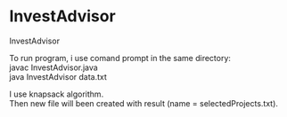# InvestAdvisor
InvestAdvisor

To run program, i use comand prompt in the same directory:        
javac InvestAdvisor.java                  
java InvestAdvisor data.txt 

I use knapsack algorithm.            
Then new file will been created with result (name = selectedProjects.txt).


